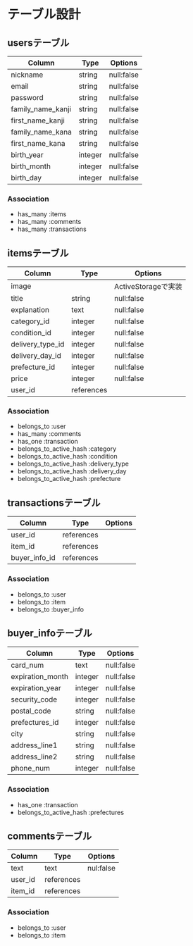 # テーブル設計

## usersテーブル

| Column            | Type    | Options    |
| ----------------- | ------- | ---------- |
| nickname          | string  | null:false |
| email             | string  | null:false |
| password          | string  | null:false |
| family_name_kanji | string  | null:false |
| first_name_kanji  | string  | null:false |
| family_name_kana  | string  | null:false |
| first_name_kana   | string  | null:false |
| birth_year        | integer | null:false |
| birth_month       | integer | null:false |
| birth_day         | integer | null:false |

### Association

- has_many :items
- has_many :comments
- has_many :transactions

## itemsテーブル

| Column            | Type       | Options            |
| ----------------- | ---------- | ------------------ |
| image             |            | ActiveStorageで実装 |
| title             | string     | null:false         |
| explanation       | text       | null:false         |
| category_id     | integer    | null:false         |
| condition_id      | integer    | null:false         |
| delivery_type_id  | integer    | null:false         |
| delivery_day_id  | integer    | null:false         |
| prefecture_id    | integer    | null:false         |
| price             | integer    | null:false         |
| user_id           | references |                    |

### Association

- belongs_to :user
- has_many :comments
- has_one :transaction
- belongs_to_active_hash :category
- belongs_to_active_hash :condition
- belongs_to_active_hash :delivery_type
- belongs_to_active_hash :delivery_day
- belongs_to_active_hash :prefecture

## transactionsテーブル

| Column            | Type       | Options |
| ----------------- | ---------- | ------- |
| user_id           | references |         |
| item_id           | references |         |
| buyer_info_id     | references |         |

### Association

- belongs_to :user
- belongs_to :item
- belongs_to :buyer_info

## buyer_infoテーブル

| Column           | Type    | Options    |
| ---------------- | ------- | ---------- |
| card_num         | text    | null:false |
| expiration_month | integer | null:false |
| expiration_year  | integer | null:false |
| security_code    | integer | null:false |
| postal_code      | string  | null:false |
| prefectures_id   | integer | null:false |
| city             | string  | null:false |
| address_line1    | string  | null:false |
| address_line2    | string  | null:false |
| phone_num        | integer | null:false |

### Association

- has_one :transaction
- belongs_to_active_hash :prefectures

## commentsテーブル

| Column            | Type       | Options   |
| ----------------- | ---------- | --------- |
| text              | text       | nul:false |
| user_id           | references |           |
| item_id           | references |           |

### Association
- belongs_to :user
- belongs_to :item